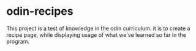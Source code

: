 # odin-recipes

This project is a test of knowledge in the 
odin curriculum. it is to create a recipe
page, while displaying usage of what we've 
learned so far in the program.